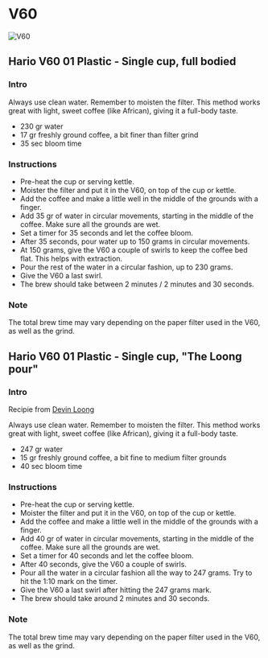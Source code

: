 # V60

![V60](https://rawcdn.githack.com/andmos/Coffee/27bfd82a30bdab2cde494e57d30e9cf4745d6de0/img/V60.svg)

## Hario V60 01 Plastic - Single cup, full bodied

### Intro

Always use clean water. Remember to moisten the filter. This method works great with light, sweet coffee (like African), giving it a full-body taste.

* 230 gr water
* 17 gr freshly ground coffee, a bit finer than filter grind
* 35 sec bloom time

### Instructions

* Pre-heat the cup or serving kettle.
* Moister the filter and put it in the V60, on top of the cup or kettle.
* Add the coffee and make a little well in the middle of the grounds with a finger.
* Add 35 gr of water in circular movements, starting in the middle of the coffee. Make sure all the grounds are wet.
* Set a timer for 35 seconds and let the coffee bloom.
* After 35 seconds, pour water up to 150 grams in circular movements.
* At 150 grams, give the V60 a couple of swirls to keep the coffee bed flat. This helps with extraction.
* Pour the rest of the water in a circular fashion, up to 230 grams.
* Give the V60 a last swirl.
* The brew should take between 2 minutes / 2 minutes and 30 seconds.

### Note

The total brew time may vary depending on the paper filter used in the V60, as well as the grind.

## Hario V60 01 Plastic - Single cup, "The Loong pour"  

### Intro

Recipie from [Devin Loong](https://www.instagram.com/devin_loong/)

Always use clean water. Remember to moisten the filter. This method works great with light, sweet coffee (like African), giving it a full-body taste.

* 247 gr water
* 15 gr freshly ground coffee, a bit fine to medium filter grounds
* 40 sec bloom time

### Instructions

* Pre-heat the cup or serving kettle.
* Moister the filter and put it in the V60, on top of the cup or kettle.
* Add the coffee and make a little well in the middle of the grounds with a finger.
* Add 40 gr of water in circular movements, starting in the middle of the coffee. Make sure all the grounds are wet.
* Set a timer for 40 seconds and let the coffee bloom.
* After 40 seconds, give the V60 a couple of swirls.
* Pour all the water in a circular fashion all the way to 247 grams. Try to hit the 1:10 mark on the timer.
* Give the V60 a last swirl after hitting the 247 grams mark.
* The brew should take around 2 minutes and 30 seconds.

### Note

The total brew time may vary depending on the paper filter used in the V60, as well as the grind.
